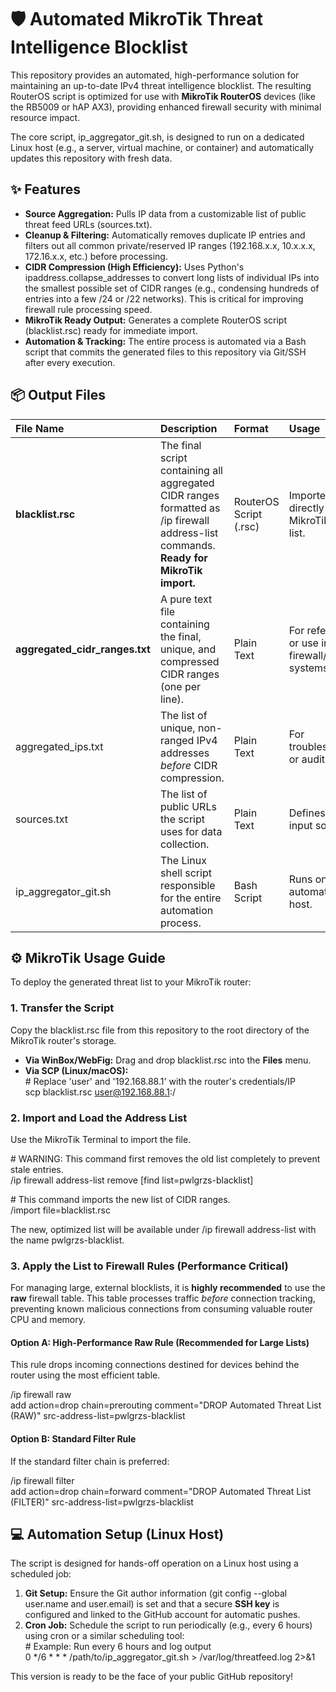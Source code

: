 # **🛡️ Automated MikroTik Threat Intelligence Blocklist**

This repository provides an automated, high-performance solution for maintaining an up-to-date IPv4 threat intelligence blocklist. The resulting RouterOS script is optimized for use with **MikroTik RouterOS** devices (like the RB5009 or hAP AX3), providing enhanced firewall security with minimal resource impact.

The core script, ip\_aggregator\_git.sh, is designed to run on a dedicated Linux host (e.g., a server, virtual machine, or container) and automatically updates this repository with fresh data.

## **✨ Features**

* **Source Aggregation:** Pulls IP data from a customizable list of public threat feed URLs (sources.txt).  
* **Cleanup & Filtering:** Automatically removes duplicate IP entries and filters out all common private/reserved IP ranges (192.168.x.x, 10.x.x.x, 172.16.x.x, etc.) before processing.  
* **CIDR Compression (High Efficiency):** Uses Python's ipaddress.collapse\_addresses to convert long lists of individual IPs into the smallest possible set of CIDR ranges (e.g., condensing hundreds of entries into a few /24 or /22 networks). This is critical for improving firewall rule processing speed.  
* **MikroTik Ready Output:** Generates a complete RouterOS script (blacklist.rsc) ready for immediate import.  
* **Automation & Tracking:** The entire process is automated via a Bash script that commits the generated files to this repository via Git/SSH after every execution.

## **📦 Output Files**

| File Name | Description | Format | Usage |
| :---- | :---- | :---- | :---- |
| **blacklist.rsc** | The final script containing all aggregated CIDR ranges formatted as /ip firewall address-list commands. **Ready for MikroTik import.** | RouterOS Script (.rsc) | Imported directly into the MikroTik Files list. |
| **aggregated\_cidr\_ranges.txt** | A pure text file containing the final, unique, and compressed CIDR ranges (one per line). | Plain Text | For reference or use in other firewall/router systems. |
| aggregated\_ips.txt | The list of unique, non-ranged IPv4 addresses *before* CIDR compression. | Plain Text | For troubleshooting or auditing. |
| sources.txt | The list of public URLs the script uses for data collection. | Plain Text | Defines the input sources. |
| ip\_aggregator\_git.sh | The Linux shell script responsible for the entire automation process. | Bash Script | Runs on the automation host. |

## **⚙️ MikroTik Usage Guide**

To deploy the generated threat list to your MikroTik router:

### **1\. Transfer the Script**

Copy the blacklist.rsc file from this repository to the root directory of the MikroTik router's storage.

* **Via WinBox/WebFig:** Drag and drop blacklist.rsc into the **Files** menu.  
* **Via SCP (Linux/macOS):**  
  \# Replace 'user' and '192.168.88.1' with the router's credentials/IP  
  scp blacklist.rsc user@192.168.88.1:/

### **2\. Import and Load the Address List**

Use the MikroTik Terminal to import the file.

\# WARNING: This command first removes the old list completely to prevent stale entries.  
/ip firewall address-list remove \[find list=pwlgrzs-blacklist\]

\# This command imports the new list of CIDR ranges.  
/import file=blacklist.rsc

The new, optimized list will be available under /ip firewall address-list with the name pwlgrzs-blacklist.

### **3\. Apply the List to Firewall Rules (Performance Critical)**

For managing large, external blocklists, it is **highly recommended** to use the **raw** firewall table. This table processes traffic *before* connection tracking, preventing known malicious connections from consuming valuable router CPU and memory.

#### **Option A: High-Performance Raw Rule (Recommended for Large Lists)**

This rule drops incoming connections destined for devices behind the router using the most efficient table.

/ip firewall raw  
add action=drop chain=prerouting comment="DROP Automated Threat List (RAW)" src-address-list=pwlgrzs-blacklist

#### **Option B: Standard Filter Rule**

If the standard filter chain is preferred:

/ip firewall filter  
add action=drop chain=forward comment="DROP Automated Threat List (FILTER)" src-address-list=pwlgrzs-blacklist

## **💻 Automation Setup (Linux Host)**

The script is designed for hands-off operation on a Linux host using a scheduled job:

1. **Git Setup:** Ensure the Git author information (git config \--global user.name and user.email) is set and that a secure **SSH key** is configured and linked to the GitHub account for automatic pushes.  
2. **Cron Job:** Schedule the script to run periodically (e.g., every 6 hours) using cron or a similar scheduling tool:  
   \# Example: Run every 6 hours and log output  
   0 \*/6 \* \* \* /path/to/ip\_aggregator\_git.sh \> /var/log/threatfeed.log 2\>&1

This version is ready to be the face of your public GitHub repository\!